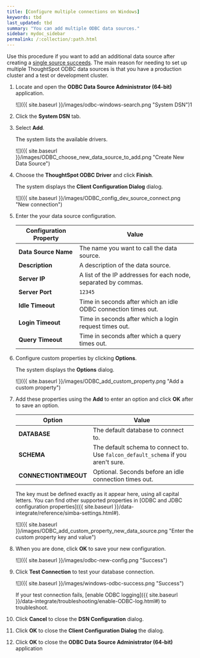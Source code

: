 ```yaml
---
title: [Configure multiple connections on Windows]
keywords: tbd
last_updated: tbd
summary: "You can add multiple ODBC data sources."
sidebar: mydoc_sidebar
permalink: /:collection/:path.html
---
```

Use this procedure if you want to add an additional data source after creating a
[single source succeeds](install-odbc-windows.html#). The main reason for needing to set up multiple
ThoughtSpot ODBC data sources is that you have a production cluster and a test
or development cluster.

1. Locate and open the **ODBC Data Source Administrator (64-bit)** application.

   ![]({{ site.baseurl }}/images/odbc-windows-search.png "System DSN")1

2. Click the **System DSN** tab.
3. Select **Add**.

   The system lists the available drivers.

   ![]({{ site.baseurl }}/images/ODBC_choose_new_data_source_to_add.png "Create New Data Source")

4. Choose the **ThoughtSpot ODBC Driver** and click **Finish**.

    The system displays the **Client Configuration Dialog** dialog.

    ![]({{ site.baseurl }}/images/ODBC_config_dev_source_connect.png "New connection")

5. Enter the your data source configuration.

    | Configuration Property   | Value                                                  |
    |-------------------|--------------------------------------------------------|
    | **Data Source Name** |  The name you want to call the data source. |
    | **Description** |  A description of the data source. |
    | **Server IP** |  A list of the IP addresses for each node, separated by commas. |
    | **Server Port** |  `12345` |
    | **Idle Timeout** |  Time in seconds after which an idle ODBC connection times out. |
    | **Login Timeout** |  Time in seconds after which a login request times out. |
    | **Query Timeout** |  Time in seconds after which a query times out. |

6. Configure custom properties by clicking **Options**.

    The system displays the **Options** dialog.

    ![]({{ site.baseurl }}/images/ODBC_add_custom_property.png "Add a custom property")

8. Add these properties using the **Add** to enter an option and click **OK** after to save an option.

    | Option                | Value                   |
    |-----------------------|-----------------------------|
    | **DATABASE**          |  The default database to connect to. |
    | **SCHEMA**            | The default schema to connect to. Use `falcon_default_schema` if you aren't sure.|
    | **CONNECTIONTIMEOUT** |  Optional. Seconds before an idle connection times out. |

    The key must be defined exactly as it appear here, using all capital letters. You can find other supported properties in [ODBC and JDBC configuration properties]({{ site.baseurl }}/data-integrate/reference/simba-settings.html#).

    ![]({{ site.baseurl }}/images/ODBC_add_custom_property_new_data_source.png "Enter the custom property key and value")

9. When you are done, click **OK** to save your new configuration.

    ![]({{ site.baseurl }}/images/odbc-new-config.png "Success")

10. Click **Test Connection** to test your database connection.

    ![]({{ site.baseurl }}/images/windows-odbc-success.png "Success")


    If your test connection fails, [enable ODBC logging]({{ site.baseurl
    }}/data-integrate/troubleshooting/enable-ODBC-log.html#) to
    troubleshoot.

11. Click **Cancel** to close the **DSN Configuration** dialog.
12. Click **OK** to close the **Client Configuration Dialog** the dialog.
13. Click **OK** to close the **ODBC Data Source Administrator (64-bit)** application
